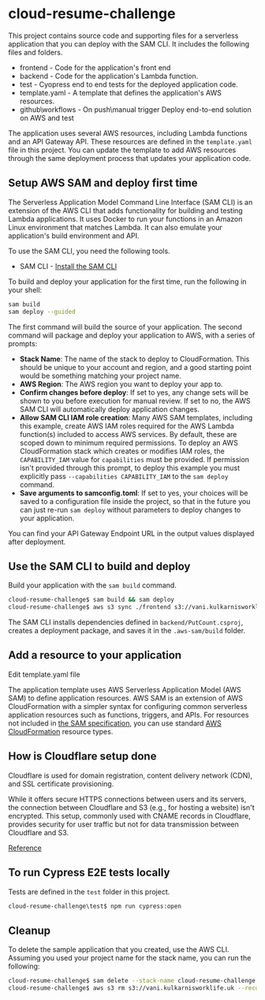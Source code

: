 # cloud-resume-challenge

This project contains source code and supporting files for a serverless application that you can deploy with the SAM CLI. It includes the following files and folders.

- frontend - Code for the application's front end
- backend - Code for the application's Lambda function.
- test - Cyopress end to end tests for the deployed application code.
- template.yaml - A template that defines the application's AWS resources.
- github\workflows - On push\manual trigger Deploy end-to-end solution on AWS and test

The application uses several AWS resources, including Lambda functions and an API Gateway API. These resources are defined in the `template.yaml` file in this project. You can update the template to add AWS resources through the same deployment process that updates your application code.

## Setup AWS SAM and deploy first time

The Serverless Application Model Command Line Interface (SAM CLI) is an extension of the AWS CLI that adds functionality for building and testing Lambda applications. It uses Docker to run your functions in an Amazon Linux environment that matches Lambda. It can also emulate your application's build environment and API.

To use the SAM CLI, you need the following tools.

- SAM CLI - [Install the SAM CLI](https://docs.aws.amazon.com/serverless-application-model/latest/developerguide/serverless-sam-cli-install.html)

To build and deploy your application for the first time, run the following in your shell:

```bash
sam build
sam deploy --guided
```

The first command will build the source of your application. The second command will package and deploy your application to AWS, with a series of prompts:

- **Stack Name**: The name of the stack to deploy to CloudFormation. This should be unique to your account and region, and a good starting point would be something matching your project name.
- **AWS Region**: The AWS region you want to deploy your app to.
- **Confirm changes before deploy**: If set to yes, any change sets will be shown to you before execution for manual review. If set to no, the AWS SAM CLI will automatically deploy application changes.
- **Allow SAM CLI IAM role creation**: Many AWS SAM templates, including this example, create AWS IAM roles required for the AWS Lambda function(s) included to access AWS services. By default, these are scoped down to minimum required permissions. To deploy an AWS CloudFormation stack which creates or modifies IAM roles, the `CAPABILITY_IAM` value for `capabilities` must be provided. If permission isn't provided through this prompt, to deploy this example you must explicitly pass `--capabilities CAPABILITY_IAM` to the `sam deploy` command.
- **Save arguments to samconfig.toml**: If set to yes, your choices will be saved to a configuration file inside the project, so that in the future you can just re-run `sam deploy` without parameters to deploy changes to your application.

You can find your API Gateway Endpoint URL in the output values displayed after deployment.

## Use the SAM CLI to build and deploy

Build your application with the `sam build` command.

```bash
cloud-resume-challenge$ sam build && sam deploy
cloud-resume-challenge$ aws s3 sync ./frontend s3://vani.kulkarnisworklife.uk
```

The SAM CLI installs dependencies defined in `backend/PutCount.csproj`, creates a deployment package, and saves it in the `.aws-sam/build` folder.

## Add a resource to your application

Edit template.yaml file

The application template uses AWS Serverless Application Model (AWS SAM) to define application resources. AWS SAM is an extension of AWS CloudFormation with a simpler syntax for configuring common serverless application resources such as functions, triggers, and APIs. For resources not included in [the SAM specification](https://github.com/awslabs/serverless-application-model/blob/master/versions/2016-10-31.md), you can use standard [AWS CloudFormation](https://docs.aws.amazon.com/AWSCloudFormation/latest/UserGuide/aws-template-resource-type-ref.html) resource types.

## How is Cloudflare setup done

Cloudflare is used for domain registration, content delivery network (CDN), and SSL certificate provisioning.

While it offers secure HTTPS connections between users and its servers, the connection between Cloudflare and S3 (e.g., for hosting a website) isn't encrypted.
This setup, commonly used with CNAME records in Cloudflare, provides security for user traffic but not for data transmission between Cloudflare and S3.

[Reference](https://advancedweb.hu/how-to-add-https-for-an-s3-bucket-website-with-cloudflare/)

## To run Cypress E2E tests locally

Tests are defined in the `test` folder in this project.

```bash
cloud-resume-challenge\test$ npm run cypress:open
```

## Cleanup

To delete the sample application that you created, use the AWS CLI. Assuming you used your project name for the stack name, you can run the following:

```bash
cloud-resume-challenge$ sam delete --stack-name cloud-resume-challenge
cloud-resume-challenge$ aws s3 rm s3://vani.kulkarnisworklife.uk --recursive
```
